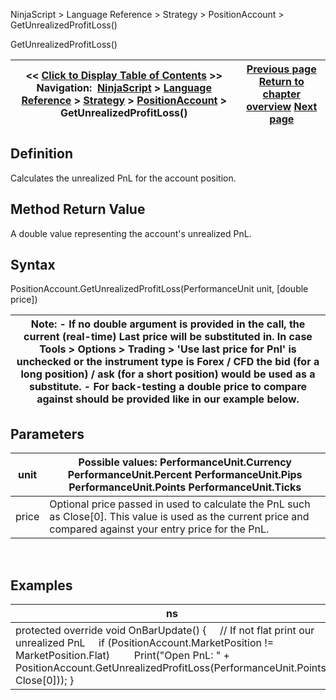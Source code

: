 ﻿
NinjaScript > Language Reference > Strategy > PositionAccount > GetUnrealizedProfitLoss()

GetUnrealizedProfitLoss()

| << [Click to Display Table of Contents](positionaccount_getunrealizedprofitloss.md) >> **Navigation:**     [NinjaScript](ninjascript.md) > [Language Reference](language_reference_wip.md) > [Strategy](strategy.md) > [PositionAccount](positionaccount.md) > GetUnrealizedProfitLoss() | [Previous page](positionaccount_averageprice.md) [Return to chapter overview](positionaccount.md) [Next page](positionaccount_instrument.md) |
| --- | --- |
## Definition
Calculates the unrealized PnL for the account position.
## 
## Method Return Value
A double value representing the account's unrealized PnL.
## 
## Syntax
PositionAccount.GetUnrealizedProfitLoss(PerformanceUnit unit, [double price])
 

| Note:  - If no double argument is provided in the call, the current (real-time) Last price will be substituted in. In case Tools > Options > Trading > 'Use last price for Pnl' is unchecked or the instrument type is Forex / CFD the bid (for a long position) / ask (for a short position) would be used as a substitute. - For back-testing a double price to compare against should be provided like in our example below. |
| --- |

## Parameters

| unit | Possible values: PerformanceUnit.Currency PerformanceUnit.Percent PerformanceUnit.Pips PerformanceUnit.Points PerformanceUnit.Ticks |
| --- | --- |
| price | Optional price passed in used to calculate the PnL such as Close[0]. This value is used as the current price and compared against your entry price for the PnL. |
 
## 
## Examples

| ns |
| --- |
| protected override void OnBarUpdate() {      // If not flat print our unrealized PnL      if (PositionAccount.MarketPosition != MarketPosition.Flat)          Print("Open PnL: " + PositionAccount.GetUnrealizedProfitLoss(PerformanceUnit.Points, Close[0])); } |
